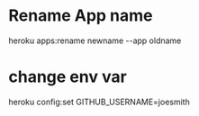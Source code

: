 # Rename App name
heroku apps:rename newname --app oldname

# change env var

heroku config:set GITHUB_USERNAME=joesmith
